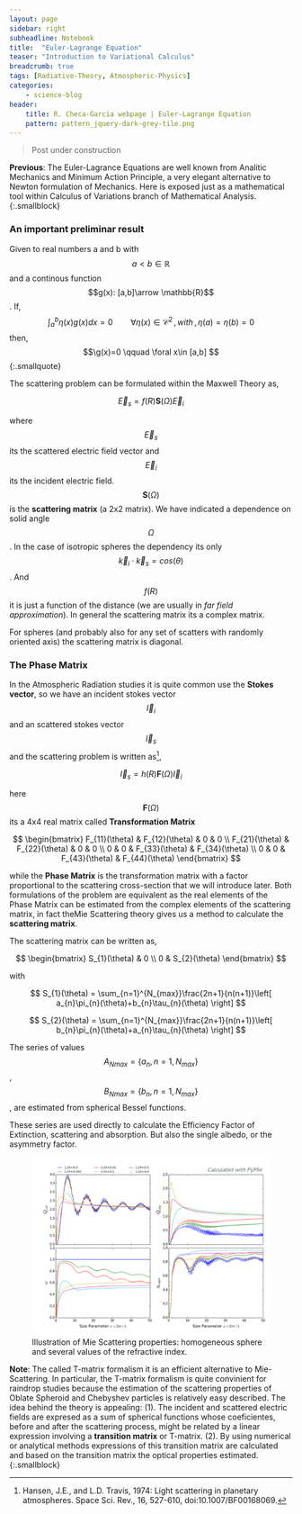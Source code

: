 ```yaml
---
layout: page
sidebar: right
subheadline: Notebook
title:  "Euler-Lagrange Equation"
teaser: "Introduction to Variational Calculus"
breadcrumb: true
tags: [Radiative-Theory, Atmospheric-Physics]
categories:
    - science-blog
header:
    title: R. Checa-Garcia webpage | Euler-Lagrange Equation
    pattern: pattern_jquery-dark-grey-tile.png
---
```


> Post under construction

[^1]: Hansen, J.E., and L.D. Travis, 1974: Light scattering in planetary atmospheres. Space Sci. Rev., 16, 527-610, doi:10.1007/BF00168069.

**Previous**: The Euler-Lagrance Equations are well known from Analitic Mechanics and Minimum Action Principle, a very elegant alternative to Newton formulation of Mechanics. Here is exposed just as a mathematical tool within Calculus of Variations branch of Mathematical Analysis.
{:.smallblock}

### An important preliminar result

Given to real numbers a and b with $$a<b \in \mathbb{R}$$ and a continous function $$g(x): [a,b]\arrow \mathbb{R}$$. If,
$$\int_{a}^{b}\eta(x)g(x)dx=0 \qquad \forall \eta(x)\in \mathcal{C}^{2} \,, with\,, \eta(a)=\eta(b)=0 $$
then,
$$\g(x)=0 \qquad \foral x\in [a,b] $$
{:.smallquote}

The scattering problem can be formulated within the Maxwell Theory as,

$$\vec{E}_{s}=f(R)\mathbf{S}(\Omega)\vec{E}_{i}$$

where $$\vec{E}_{s}$$ its the scattered electric field vector and $$\vec{E}_{i}$$ its the incident electric field. $$\mathbf{S}(\Omega)$$ is the **scattering matrix** (a 2x2 matrix). We have indicated a dependence on solid angle $$\Omega$$. In the case of isotropic spheres the dependency its only $$\vec{k}_{i}\cdot \vec{k}_{s}=cos(\theta)$$. And $$f(R)$$ it is just a function of the distance (we are usually in *far field approximation*). In general the scattering matrix its a complex matrix.

For spheres (and probably also for any set of scatters with randomly oriented axis) the scattering matrix is diagonal. 

### The Phase Matrix

In the Atmospheric Radiation studies it is quite common use the **Stokes vector**, so we have an incident stokes vector $$\vec{I}_{i}$$ and an scattered stokes vector $$\vec{I}_{s}$$ and the scattering problem is written as[^1],

$$\vec{I}_{s}=h(R)\mathbf{F}(\Omega)\vec{I}_{i}$$

here $$\mathbf{F}(\Omega)$$ its a 4x4 real matrix called **Transformation Matrix** 

$$
\begin{bmatrix}
  F_{11}(\theta) & F_{12}(\theta) & 0 & 0 \\
  F_{21}(\theta) & F_{22}(\theta) & 0 & 0 \\
  0 & 0 & F_{33}(\theta) & F_{34}(\theta) \\
  0 & 0 & F_{43}(\theta) & F_{44}(\theta)
\end{bmatrix}
$$

while the **Phase Matrix** is the transformation matrix with a factor proportional to the scattering cross-section that we will introduce later. Both formulations of the problem are equivalent as the real elements of the Phase Matrix can be estimated from the complex elements of the scattering matrix, in fact theMie Scattering theory gives us a method to calculate the **scattering matrix**.

The scattering matrix can be written as,

$$
\begin{bmatrix}
  S_{1}(\theta) & 0 \\
  0  & S_{2}(\theta) 
\end{bmatrix}
$$

with

$$
S_{1}(\theta) = \sum_{n=1}^{N_{max}}\frac{2n+1}{n(n+1)}\left[ a_{n}\pi_{n}(\theta)+b_{n}\tau_{n}(\theta) \right]
$$


$$
S_{2}(\theta) = \sum_{n=1}^{N_{max}}\frac{2n+1}{n(n+1)}\left[ b_{n}\pi_{n}(\theta)+a_{n}\tau_{n}(\theta) \right]
$$

The series of values $$A_{Nmax}=\{a_{n}, \, n=1, N_{max}\}$$, $$B_{Nmax}=\{b_{n}, \, n=1, N_{max}\}$$, are estimated from spherical Bessel functions. 

These series are used directly to calculate the Efficiency Factor of Extinction, scattering and absorption. But also the single albedo, or the asymmetry factor. 

<figure>
<img src="/images/Sphere_Mie_Scatt_web.png">
	<figcaption><a title="Illustration of Mie Scattering properties: homogeneous sphere and several values of the refractive index."> Illustration of Mie Scattering properties: homogeneous sphere and several values of the refractive index.</a></figcaption>
</figure>


**Note**: The called T-matrix formalism it is an efficient alternative to Mie-Scattering. In particular, the T-matrix formalism is quite convinient for raindrop studies because the estimation of the scattering properties of Oblate Spheroid and Chebyshev particles is relatively easy described. The idea behind the theory is appealing: (1). The incident and scattered electric fields are expresed as a sum of spherical functions whose coeficientes, before and after the scattering process, might be related by a linear expression involving a **transition matrix** or T-matrix. (2). By using numerical or analytical methods expressions of this transition matrix are calculated and based on the transition matrix the optical properties estimated.
{:.smallblock}
